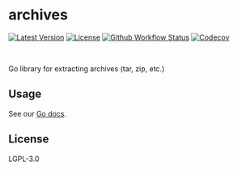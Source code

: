 # archives

[![Latest Version](https://img.shields.io/github/v/release/jaredallard/cmdexec?style=for-the-badge)](https://github.com/jaredallard/cmdexec/releases)
[![License](https://img.shields.io/github/license/jaredallard/archives?style=for-the-badge)](https://github.com/jaredallard/archives/blob/main/LICENSE)
[![Github Workflow Status](https://img.shields.io/github/actions/workflow/status/jaredallard/archives/tests.yaml?style=for-the-badge)](https://github.com/jaredallard/archives/actions/workflows/tests.yaml)
[![Codecov](https://img.shields.io/codecov/c/github/jaredallard/archives?style=for-the-badge)](https://app.codecov.io/gh/jaredallard/archives)

&nbsp;

Go library for extracting archives (tar, zip, etc.)

## Usage

See our [Go docs](https://pkg.go.dev/github.com/jaredallard/archives).

## License

LGPL-3.0
